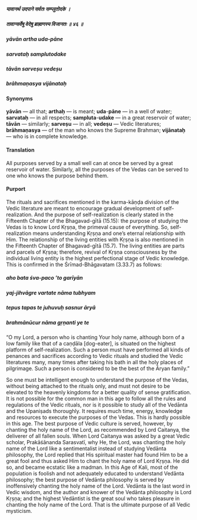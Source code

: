 ##### यावानर्थ उदपाने सर्वतः सम्प्लुतोदके ।
##### तावान्सर्वेषु वेदेषु ब्राह्मणस्य विजानतः ॥ ४६ ॥

##### yāvān artha uda-pāne
##### sarvataḥ samplutodake
##### tāvān sarveṣu vedeṣu
##### brāhmaṇasya vijānataḥ

#### Synonyms

**yāvān** — all that; **arthaḥ** — is meant; **uda**-**pāne** — in a well of water; **sarvataḥ** — in all respects; **sampluta**-**udake** — in a great reservoir of water; **tāvān** — similarly; **sarveṣu** — in all; **vedeṣu** — Vedic literatures; **brāhmaṇasya** — of the man who knows the Supreme Brahman; **vijānataḥ** — who is in complete knowledge.

#### Translation

All purposes served by a small well can at once be served by a great reservoir of water. Similarly, all the purposes of the Vedas can be served to one who knows the purpose behind them.

#### Purport

The rituals and sacrifices mentioned in the karma-kāṇḍa division of the Vedic literature are meant to encourage gradual development of self-realization. And the purpose of self-realization is clearly stated in the Fifteenth Chapter of the Bhagavad-gītā (15.15): the purpose of studying the Vedas is to know Lord Kṛṣṇa, the primeval cause of everything. So, self-realization means understanding Kṛṣṇa and one’s eternal relationship with Him. The relationship of the living entities with Kṛṣṇa is also mentioned in the Fifteenth Chapter of Bhagavad-gītā (15.7). The living entities are parts and parcels of Kṛṣṇa; therefore, revival of Kṛṣṇa consciousness by the individual living entity is the highest perfectional stage of Vedic knowledge. This is confirmed in the Śrīmad-Bhāgavatam (3.33.7) as follows:

##### aho bata śva-paco ’to garīyān
##### yaj-jihvāgre vartate nāma tubhyam
##### tepus tapas te juhuvuḥ sasnur āryā
##### brahmānūcur nāma gṛṇanti ye te

“O my Lord, a person who is chanting Your holy name, although born of a low family like that of a caṇḍāla [dog-eater], is situated on the highest platform of self-realization. Such a person must have performed all kinds of penances and sacrifices according to Vedic rituals and studied the Vedic literatures many, many times after taking his bath in all the holy places of pilgrimage. Such a person is considered to be the best of the Āryan family.”

So one must be intelligent enough to understand the purpose of the Vedas, without being attached to the rituals only, and must not desire to be elevated to the heavenly kingdoms for a better quality of sense gratification. It is not possible for the common man in this age to follow all the rules and regulations of the Vedic rituals, nor is it possible to study all of the Vedānta and the Upaniṣads thoroughly. It requires much time, energy, knowledge and resources to execute the purposes of the Vedas. This is hardly possible in this age. The best purpose of Vedic culture is served, however, by chanting the holy name of the Lord, as recommended by Lord Caitanya, the deliverer of all fallen souls. When Lord Caitanya was asked by a great Vedic scholar, Prakāśānanda Sarasvatī, why He, the Lord, was chanting the holy name of the Lord like a sentimentalist instead of studying Vedānta philosophy, the Lord replied that His spiritual master had found Him to be a great fool and thus asked Him to chant the holy name of Lord Kṛṣṇa. He did so, and became ecstatic like a madman. In this Age of Kali, most of the population is foolish and not adequately educated to understand Vedānta philosophy; the best purpose of Vedānta philosophy is served by inoffensively chanting the holy name of the Lord. Vedānta is the last word in Vedic wisdom, and the author and knower of the Vedānta philosophy is Lord Kṛṣṇa; and the highest Vedāntist is the great soul who takes pleasure in chanting the holy name of the Lord. That is the ultimate purpose of all Vedic mysticism.